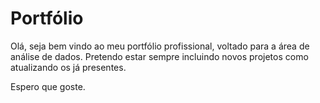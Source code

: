 # Portfólio

Olá, seja bem vindo ao meu portfólio profissional, voltado para a área de análise de dados. Pretendo estar sempre incluindo novos projetos como atualizando os já presentes.

Espero que goste.
